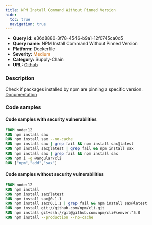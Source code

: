 ```yaml
---
title: NPM Install Command Without Pinned Version
hide:
  toc: true
  navigation: true
---
```


<style>
  .highlight .hll {
    background-color: #ff171742;
  }
  .md-content {
    max-width: 1100px;
    margin: 0 auto;
  }
</style>

-   **Query id:** e36d8880-3f78-4546-b9a1-12f0745ca0d5
-   **Query name:** NPM Install Command Without Pinned Version
-   **Platform:** Dockerfile
-   **Severity:** <span style="color:#C60">Medium</span>
-   **Category:** Supply-Chain
-   **URL:** [Github](https://github.com/Checkmarx/kics/tree/master/assets/queries/dockerfile/npm_install_without_pinned_version)

### Description
Check if packages installed by npm are pinning a specific version.<br>
[Documentation](https://docs.docker.com/engine/reference/builder/#run)

### Code samples
#### Code samples with security vulnerabilities
```dockerfile title="Positive test num. 1 - dockerfile file" hl_lines="2 3 4 5 6 7 8"
FROM node:12
RUN npm install sax
RUN npm install sax --no-cache
RUN npm install sax | grep fail && npm install sax@latest
RUN npm install sax@latest | grep fail && npm install sax
RUN npm install sax | grep fail && npm install sax
RUN npm i -g @angular/cli
RUN ["npm","add","sax"]

```


#### Code samples without security vulnerabilities
```dockerfile title="Negative test num. 1 - dockerfile file"
FROM node:12
RUN npm install
RUN npm install sax@latest
RUN npm install sax@0.1.1
RUN npm install sax@0.1.1 | grep fail && npm install sax@latest
RUN npm install git://github.com/npm/cli.git
RUN npm install git+ssh://git@github.com:npm/cli#semver:^5.0
RUN npm install --production --no-cache

```
